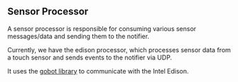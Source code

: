 ## Sensor Processor

A sensor processor is responsible for consuming various sensor messages/data and sending them to the notifier.

Currently, we have the edison processor, which processes sensor data from a touch sensor and sends events to the 
notifier via UDP.

It uses the [gobot library](http://gobot.io/documentation/platforms/edison/) to communicate with the Intel Edison.
